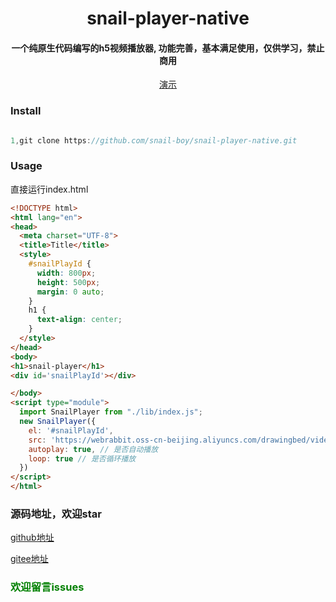 

<div align='center'>

# snail-player-native
<h4>一个纯原生代码编写的h5视频播放器, 功能完善，基本满足使用，仅供学习，禁止商用</h2>



[//]: # ([![license]&#40;https://img.shields.io/badge/license-MIT-yellowgreen&#41;]&#40;LICENSE&#41;)
[//]: # ([![npm]&#40;https://img.shields.io/badge/npm-vue2.6.11-blue&#41;]&#40;https://www.npmjs.com/package/vue-sms-check-code&#41;)


[演示](https://user-images.githubusercontent.com/34472552/170833901-69d065be-76fe-4a12-8338-80bb790d0e71.mp4)


<div align='left'>


<h3>Install</h3>

```js

1,git clone https://github.com/snail-boy/snail-player-native.git

```

<h3>Usage</h3>

直接运行index.html


```html
<!DOCTYPE html>
<html lang="en">
<head>
  <meta charset="UTF-8">
  <title>Title</title>
  <style>
    #snailPlayId {
      width: 800px;
      height: 500px;
      margin: 0 auto;
    }
    h1 {
      text-align: center;
    }
  </style>
</head>
<body>
<h1>snail-player</h1>
<div id='snailPlayId'></div>

</body>
<script type="module">
  import SnailPlayer from "./lib/index.js";
  new SnailPlayer({
    el: '#snailPlayId',
    src: 'https://webrabbit.oss-cn-beijing.aliyuncs.com/drawingbed/video.mp4',
    autoplay: true, // 是否自动播放
    loop: true // 是否循环播放
  })
</script>
</html>

```



</div>

</div>

<h3>源码地址，欢迎star</h3>

[github地址](https://github.com/snail-boy/snail-player-native)

[gitee地址](https://gitee.com/snailwebboy/snail-player-native)

<h3 style="color: green">欢迎留言issues</h3>
